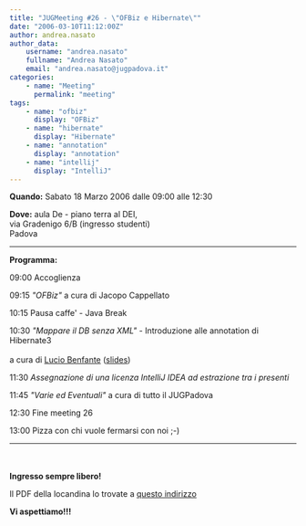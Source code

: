 ```yaml
---
title: "JUGMeeting #26 - \"OFBiz e Hibernate\""
date: "2006-03-10T11:12:00Z"
author: andrea.nasato
author_data:
    username: "andrea.nasato"
    fullname: "Andrea Nasato"
    email: "andrea.nasato@jugpadova.it"
categories:
    - name: "Meeting"
      permalink: "meeting"
tags:
    - name: "ofbiz"
      display: "OFBiz"
    - name: "hibernate"
      display: "Hibernate"
    - name: "annotation"
      display: "annotation"
    - name: "intellij"
      display: "IntelliJ"
---
```


**Quando:** Sabato 18 Marzo 2006 dalle 09:00 alle 12:30

**Dove:** aula De - piano terra al DEI,\
via Gradenigo 6/B (ingresso studenti)\
Padova

  ---------------- -----------------------------------------------------------------------------------------------------------------------
  **Programma:**   

  09:00            Accoglienza

  09:15            *"OFBiz"* a cura di Jacopo Cappellato

  10:15            Pausa caffe' - Java Break

  10:30            *"Mappare il DB senza XML"* - Introduzione alle annotation di Hibernate3<br/>\
                   a cura di <a href="http://www.jugpadova.it/pages/people">Lucio Benfante</a> ([slides](http://snipurl.com/dbmapnoxml))

  11:30            *Assegnazione di una licenza IntelliJ IDEA ad estrazione tra i presenti*

  11:45            *"Varie ed Eventuali"* a cura di tutto il JUGPadova

  12:30            Fine meeting 26

  13:00            Pizza con chi vuole fermarsi con noi ;-)
  ---------------- -----------------------------------------------------------------------------------------------------------------------

<br />\
**Ingresso sempre libero!**

Il PDF della locandina lo trovate a [questo
indirizzo](http://www.dei.unipd.it/~ieeesb/JUG_Vol/JUGmeeting26.pdf)

**Vi aspettiamo!!!**
